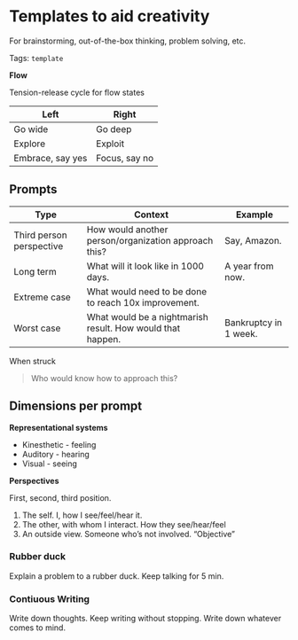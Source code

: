 # Templates to aid creativity

For brainstorming, out-of-the-box thinking, problem solving, etc.

Tags: `template`

**Flow**

Tension-release cycle for flow states

| Left             | Right         |
| ---------------- | ------------- |
| Go wide          | Go deep       |
| Explore          | Exploit       |
| Embrace, say yes | Focus, say no |

## Prompts

| Type                     | Context                                                    | Example               |
| ------------------------ | ---------------------------------------------------------- | --------------------- |
| Third person perspective | How would another person/organization approach this?       | Say, Amazon.          |
| Long term                | What will it look like in 1000 days.                       | A year from now.      |
| Extreme case             | What would need to be done to reach 10x improvement.       |                       |
| Worst case               | What would be a nightmarish result. How would that happen. | Bankruptcy in 1 week. |

When struck

> Who would know how to approach this?

## Dimensions per prompt

**Representational systems**

- Kinesthetic - feeling
- Auditory - hearing
- Visual - seeing

**Perspectives**

First, second, third position.

1. The self. I, how I see/feel/hear it.
2. The other, with whom I interact.  How they see/hear/feel
3. An outside view. Someone who’s not involved. “Objective”

### Rubber duck

Explain a problem to a rubber duck. Keep talking for 5 min.

### Contiuous Writing

Write down thoughts. Keep writing without stopping. Write down whatever comes to mind.
